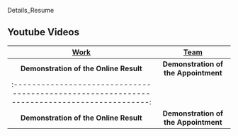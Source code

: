 Details_Resume

## Youtube Videos

   | [Work](https://youtu.be/onzjlKyN5iI) | [Team](https://www.youtube.com/watch?v=3ckUMhZOENI&t=97s) | 
| :------------------------------------------------------------------------------------------: | :------------------------------------------------------------------------------------------: | 
|                    **Demonstration of the Online Result**                    |                        **Demonstration of the Appointment**                       |
:------------------------------------------------------------------------------------------: | 
|                    **Demonstration of the Online Result**                    |                        **Demonstration of the Appointment**                       |

